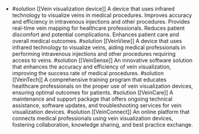   - #solution [[Vein visualization device]]
   A device that uses infrared technology to visualize veins in medical procedures.
   Improves accuracy and efficiency in intravenous injections and other procedures.
   Provides real-time vein mapping for healthcare professionals.
   Reduces patient discomfort and potential complications.
   Enhances patient care and overall medical outcomes.
   #solution [[VeinView]]
   A device that uses infrared technology to visualize veins, aiding medical professionals in performing intravenous injections and other procedures requiring access to veins.
   #solution [[VeinSense]]
   An innovative software solution that enhances the accuracy and efficiency of vein visualization, improving the success rate of medical procedures.
   #solution [[VeinTech]]
   A comprehensive training program that educates healthcare professionals on the proper use of vein visualization devices, ensuring optimal outcomes for patients.
   #solution [[VeinCare]]
   A maintenance and support package that offers ongoing technical assistance, software updates, and troubleshooting services for vein visualization devices.
   #solution [[VeinConnect]]
   An online platform that connects medical professionals using vein visualization devices, fostering collaboration, knowledge sharing, and best practice exchange.

